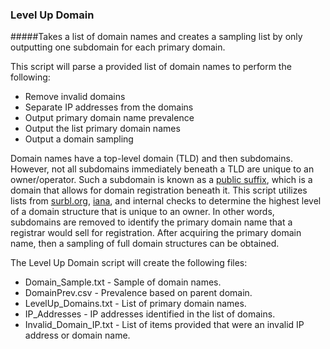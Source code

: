 ### Level Up Domain
#####Takes a list of domain names and creates a sampling list by only outputting one subdomain for each primary domain.

This script will parse a provided list of domain names to perform the following:
* Remove invalid domains
* Separate IP addresses from the domains
* Output primary domain name prevalence 
* Output the list primary domain names
* Output a domain sampling 

Domain names have a top-level domain (TLD) and then subdomains. However, not all subdomains immediately beneath a TLD are unique to an owner/operator. Such a subdomain is known as a [public suffix](https://publicsuffix.org), which is a domain that allows for domain registration beneath it. This script utilizes lists from [surbl.org](http://www.surbl.org/news/internal/Added-domains-to-two-level-tlds-and-three-level-tlds), [iana](http://data.iana.org/TLD/tlds-alpha-by-domain.txt), and internal checks to determine the highest level of a domain structure that is unique to an owner. In other words, subdomains are removed to identify the primary domain name that a registrar would sell for registration. After acquiring the primary domain name, then a sampling of full domain structures can be obtained. 

The Level Up Domain script will create the following files:
* Domain_Sample.txt - Sample of domain names.
* DomainPrev.csv - Prevalence based on parent domain.
* LevelUp_Domains.txt - List of primary domain names.
* IP_Addresses - IP addresses identified in the list of domains.
* Invalid_Domain_IP.txt - List of items provided that were an invalid IP address or domain name.
